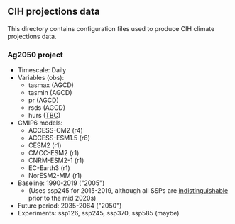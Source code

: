 ## CIH projections data

This directory contains configuration files used to produce CIH climate projections data. 

### Ag2050 project

- Timescale: Daily
- Variables (obs):
  - tasmax (AGCD)
  - tasmin (AGCD)
  - pr (AGCD)
  - rsds (AGCD)
  - hurs ([TBC](https://github.com/AusClimateService/npcp/issues/2))
- CMIP6 models:
  - ACCESS-CM2 (r4)
  - ACCESS-ESM1.5 (r6)
  - CESM2 (r1)
  - CMCC-ESM2 (r1)
  - CNRM-ESM2-1 (r1)
  - EC-Earth3 (r1)
  - NorESM2-MM (r1)
- Baseline: 1990-2019 ("2005")
  - (Uses ssp245 for 2015-2019, although all SSPs are [indistinguishable](https://en.wikipedia.org/wiki/Shared_Socioeconomic_Pathways#/media/File:Atmospheric_CO%E2%82%82_concentrations_by_SSP_across_the_21st_century.svg) prior to the mid 2020s)  
- Future period: 2035-2064 ("2050")
- Experiments: ssp126, ssp245, ssp370, ssp585 (maybe)

